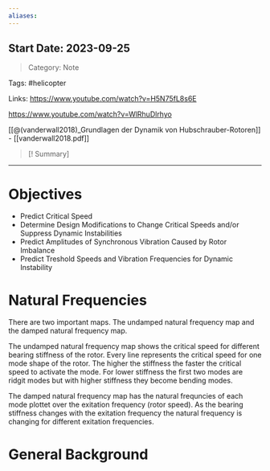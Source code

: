 ```yaml
---
aliases:
---
```

## Start Date: 2023-09-25

> Category: Note

Tags:
#helicopter 

Links:
https://www.youtube.com/watch?v=H5N75fL8s6E

https://www.youtube.com/watch?v=WlRhuDlrhyo

[[@(vanderwall2018)_Grundlagen der Dynamik von Hubschrauber-Rotoren]] - [[vanderwall2018.pdf]]


>[! Summary]
>

---
# Objectives
- Predict Critical Speed
- Determine Design Modifications to Change Critical Speeds and/or Suppress Dynamic Instabilities
- Predict Amplitudes of Synchronous Vibration Caused by Rotor Imbalance
- Predict Treshold Speeds and Vibration Frequencies for Dynamic Instability

# Natural Frequencies
There are two important maps. The undamped natural frequency map and the damped natural frequency map.

The undamped natural frequency map shows the critical speed for different bearing stiffness of the rotor. Every line represents the critical speed for one mode shape of the rotor. The higher the stiffness the faster the critical speed to activate the mode. For lower stiffness the first two modes are ridgit modes but with higher stiffness they become bending modes.

The damped natural frequency map has the natural frequncies of each mode plottet over the exitation frequency (rotor speed). As the bearing stiffness changes with the exitation frequency the natural frequency is changing for different exitation frequencies.


# General Background 




